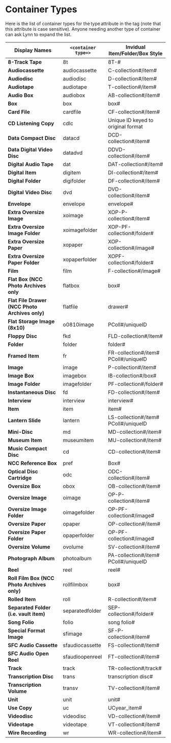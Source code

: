 # Container Types

Here is the list of container types for the type attribute in the <container> tag (note that this attribute is case sensitive). Anyone needing another type of container can ask Lynn to expand the list.   

| **Display Names**                              | ```<container type=>``` | Invidual Item/Folder/Box Style        |
| ---------------------------------------------- | ------------------------| ------------------------------------- | 
| **8-Track Tape**                               | 8t                      | 8T-#                                  |
| **Audiocassette**                              | audiocassette           | C-collection#/item#                   |
| **Audiodisc**                                  | audiodisc               | D-collection#/item#                   |
| **Audiotape**                                  | audiotape               | T-collection#/item#                   |
| **Audio Box**                                  | audiobox                | AB-collection#/item#                  |
| **Box**                                        | box                     | box#                                  |
| **Card File**                                  | cardfile                | CF-collection#/item#                  |
| **CD Listening Copy**                          | cdlc                    | Unique ID keyed to original format    |
| **Data Compact Disc**                          | datacd                  | DCD-collection#/item#                 |
| **Data Digital Video Disc**                    | datadvd                 | DDVD-collection#/item#                |
| **Digital Audio Tape**                         | dat                     | DAT-collection#/item#                 |
| **Digital Item**                               | digitem                 | DI-collection#/item#                  |
| **Digital Folder**                             | digifolder              | DF-collection#/item#                  |
| **Digital Video Disc**                         | dvd                     | DVD-collection#/item#                 |
| **Envelope**                                   | envelope                | envelope#                             |
| **Extra Oversize Image**                       | xoimage                 | XOP-P-collection#/item#               |
| **Extra Oversize Image Folder**                | xoimagefolder           | XOP-PF-collection#/folder#            |
| **Extra Oversize Paper**                       | xopaper                 | XOP-collection#/image#                |
| **Extra Oversize Paper Folder**                | xopaperfolder           | XOPF-collection#/folder#              |
| **Film**                                       | film                    | F-collection#/image#                  |
| **Flat Box (NCC Photo Archives only**          | flatbox                 | box#                                  |
| **Flat File Drawer (NCC Photo Archives only)** | flatfile                | drawer#                               |
| **Flat Storage Image (8x10)**                  | o0810image              | PColl#/uniqueID                       |
| **Floppy Disc**                                | fkd                     | FLD-collection#/item#                 |
| **Folder**                                     | folder                  | folder#                               |
| **Framed Item**                                | fr                      | FR-collection#/item#  PColl#/uniqueID |
| **Image**                                      | image                   | P-collection#/item#                   |
| **Image Box**                                  | imagebox                | IB-collection#/box#                   |
| **Image Folder**                               | imagefolder             | PF-collection#/folder#                |
| **Instantaneous Disc**                         | fd                      | FD-collection#/item#                  |
| **Interview**                                  | interview               | interview#                            |
| **Item**                                       | item                    | item#                                 |
| **Lantern Slide**                              | lantern                 | LS-collection#/item#  PColl#/uniqueID |
| **Mini-Disc**                                  | md                      | MD-collection#/item#                  |
| **Museum Item**                                | museumitem              | MU-collection#/item#                  |
| **Music Compact Disc**                         | cd                      | CD-collection#/item#                  |
| **NCC Reference Box**                          | pref                    | Box#                                  |
| **Optical Disc Cartridge**                     | odc                     | ODC-collection#/item#                 |
| **Oversize Box**                               | obox                    | OB-collection#/item#                  |
| **Oversize Image**                             | oimage                  | OP-P-collection#/item#                |
| **Oversize Image Folder**                      | oimagefolder            | OP-PF-collection#/image#              |
| **Oversize Paper**                             | opaper                  | OP-collection#/item#                  |
| **Oversize Paper Folder**                      | opaperfolder            | OP-PF-collection#/image#              |
| **Oversize Volume**                            | ovolume                 | SV-collection#/item#                  |
| **Photograph Album**                           | photoalbum              | PA-collection#/item#  PColl#/uniqueID |
| **Reel**                                       | reel                    | reel#                                 |
| **Roll Film Box (NCC Photo Archives only)**    | rollfilmbox             | box#                                  |
| **Rolled Item**                                | roll                    | R-collection#/item#                   |
| **Separated Folder (i.e. vault item)**         | separatedfolder         | SEP-collection#/folder#               |
| **Song Folio**                                 | folio                   | song folio#                           |
| **Special Format Image**                       | sfimage                 | SF-P-collection#/item#                |
| **SFC Audio Cassette**                         | sfaudiocassette         | FS-collection#/item#                  |
| **SFC Audio Open Reel**                        | sfaudioopenreel         | FT-collection#/item#                  |
| **Track**                                      | track                   | TR-collection#/track#                 |
| **Transcription Disc**                         | trans                   | transcription disc#                   |
| **Transcription Volume**                       | transv                  | TV-collection#/item#                  |
| **Unit**                                       | unit                    | unit#                                 |
| **Use Copy**                                   | uc                      | UCyear_item#                          |
| **Videodisc**                                  | videodisc               | VD-collection#/item#                  |
| **Videotape**                                  | videotape               | VT-collection#/item#                  |
| **Wire Recording**                             | wr                      | WR-collection#/item#

